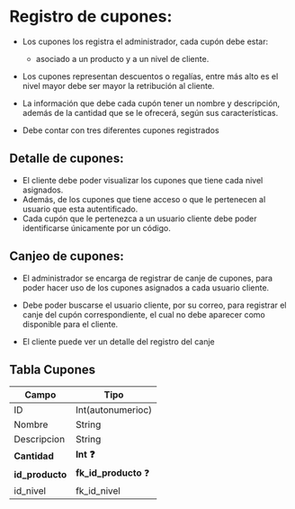 # Registro de cupones:

* Los cupones los registra el administrador, cada cupón debe estar:
  * asociado a un producto y a un nivel de cliente.

* Los cupones representan descuentos o regalías, entre más alto es el nivel mayor debe ser mayor la retribución al cliente.

* La información que debe cada cupón tener un nombre y descripción, además de la cantidad que se le ofrecerá, según sus características.

* Debe contar con tres diferentes cupones registrados

## **Detalle de cupones:**

* El cliente debe poder visualizar los cupones que tiene cada nivel asignados.
* Además, de los cupones que tiene acceso o que le pertenecen al usuario que esta autentificado.
* Cada cupón que le pertenezca a un usuario cliente debe poder identificarse únicamente por un código.



## **Canjeo de cupones:**

* El administrador se encarga de registrar de canje de cupones, para poder hacer uso de los cupones asignados a cada usuario cliente.

* Debe poder buscarse el usuario cliente, por su correo, para registrar el canje del cupón correspondiente, el cual no debe aparecer como disponible para el cliente.

* El cliente puede ver un detalle del registro del canje



## Tabla Cupones

| Campo           | Tipo                 |
| --------------- | -------------------- |
| ID              | Int(autonumerioc)    |
| Nombre          | String               |
| Descripcion     | String               |
| **Cantidad**    | **Int ❓**            |
| **id_producto** | **fk_id_producto** ❓ |
| id_nivel        | fk_id_nivel          |



